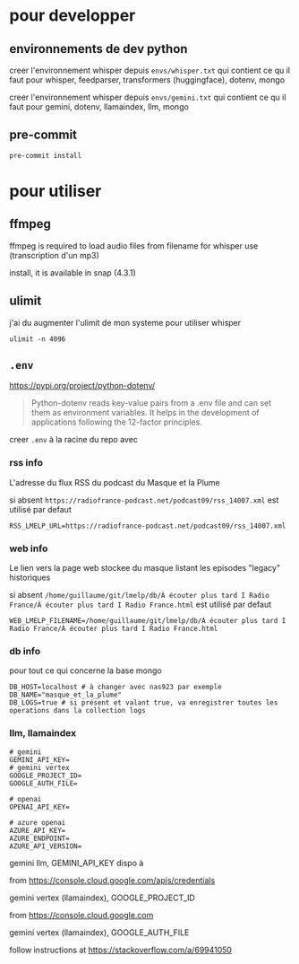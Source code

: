 # pour developper

## environnements de dev python

creer l'environnement whisper depuis `envs/whisper.txt`
qui contient ce qu il faut pour whisper, feedparser, transformers (huggingface), dotenv, mongo

creer l'environnement whisper depuis `envs/gemini.txt`
qui contient ce qu il faut pour gemini, dotenv, llamaindex, llm, mongo

## pre-commit

`pre-commit install`

# pour utiliser

## ffmpeg

ffmpeg is required to load audio files from filename for whisper use (transcription d'un mp3)

install, it is available in snap (4.3.1)

## ulimit

j'ai du augmenter l'ulimit de mon systeme pour utiliser whisper

`ulimit -n 4096`


## `.env`

https://pypi.org/project/python-dotenv/ 

> Python-dotenv reads key-value pairs from a .env file and can set them as environment variables. It helps in the development of applications following the 12-factor principles.

creer `.env` à la racine du repo avec

### rss info

L'adresse du flux RSS du podcast du Masque et la Plume

si absent `https://radiofrance-podcast.net/podcast09/rss_14007.xml` est utilisé par defaut
```
RSS_LMELP_URL=https://radiofrance-podcast.net/podcast09/rss_14007.xml
```

### web info

Le lien vers la page web stockee du masque listant les episodes "legacy" historiques

si absent `/home/guillaume/git/lmelp/db/À écouter plus tard I Radio France/À écouter plus tard I Radio France.html` est utilisé par defaut
```
WEB_LMELP_FILENAME=/home/guillaume/git/lmelp/db/À écouter plus tard I Radio France/À écouter plus tard I Radio France.html
```

### db info

pour tout ce qui concerne la base mongo

```
DB_HOST=localhost # à changer avec nas923 par exemple
DB_NAME="masque_et_la_plume"
DB_LOGS=true # si présent et valant true, va enregistrer toutes les operations dans la collection logs
```

### llm, llamaindex

```
# gemini 
GEMINI_API_KEY=
# gemini vertex
GOOGLE_PROJECT_ID=
GOOGLE_AUTH_FILE=

# openai
OPENAI_API_KEY=

# azure openai
AZURE_API_KEY=
AZURE_ENDPOINT=
AZURE_API_VERSION=
```

gemini llm, GEMINI_API_KEY dispo à

from https://console.cloud.google.com/apis/credentials

gemini vertex (llamaindex), GOOGLE_PROJECT_ID

from https://console.cloud.google.com

gemini vertex (llamaindex), GOOGLE_AUTH_FILE

follow instructions at https://stackoverflow.com/a/69941050


